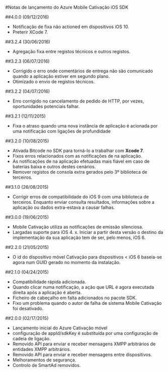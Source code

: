 <properties
    pageTitle="Azure Mobile Cativação iOS notas de lançamento SDK | Microsoft Azure"
    description="Atualizações e procedimentos para iOS SDK para Azure Mobile Cativação mais recentes"
    services="mobile-engagement"
    documentationCenter="mobile"
    authors="piyushjo"
    manager="erikre"
    editor="" />

<tags
    ms.service="mobile-engagement"
    ms.workload="mobile"
    ms.tgt_pltfrm="mobile-ios"
    ms.devlang="objective-c"
    ms.topic="article"
    ms.date="09/12/2016"
    ms.author="piyushjo" />

#<a name="azure-mobile-engagement-ios-sdk-release-notes"></a>Notas de lançamento do Azure Mobile Cativação iOS SDK

##<a name="400-09122016"></a>4.0.0 (09/12/2016)

-   Notificação de fixa não actioned em dispositivos iOS 10.
-   Preterir XCode 7.

##<a name="324-06302016"></a>3.2.4 (30/06/2016)

-   Agregação fixa entre registos técnicos e outros registos.

##<a name="323-06072016"></a>3.2.3 (06/07/2016)

-   Corrigido o erro onde comentários de entrega não são comunicado quando a aplicação estiver em segundo plano.
-   Otimizado o envio de registos técnicos.

##<a name="322-04072016"></a>3.2.2 (04/07/2016)

-   Erro corrigido no cancelamento de pedido de HTTP, por vezes, oportunidades potenciais falhar.

##<a name="321-12112015"></a>3.2.1 (12/11/2015)

-   Fixa o atraso quando uma nova instância de aplicação é acionada por uma notificação com ligações de profundidade

##<a name="320-10082015"></a>3.2.0 (10/08/2015)

-   Ativada Bitcode no SDK para torná-lo a trabalhar com **Xcode 7**.
-   Fixos erros relacionados com as notificações de na aplicação.
-   As notificações de na aplicação efetuadas mais fiável em caso de baterias baixa e outros destes cenários.
-   Remover registos de consola extra gerados pelo 3º biblioteca de terceiros.

##<a name="310-08262015"></a>3.1.0 (26/08/2015)

-   Corrigir erros de compatibilidade do iOS 9 com uma biblioteca de terceiros. Enquanto enviar consulta resultados, informações sobre a aplicação ou dados extra-estava a causar falhas.

##<a name="300-06192015"></a>3.0.0 (19/06/2015)

-   Mobile Cativação utiliza as notificações de emissão silenciosa.
-   Largadas suporte para iOS 4. x. Iniciar a partir desta versão o destino da implementação da sua aplicação tem de ser, pelo menos, iOS 6.

##<a name="220-05212015"></a>2.2.0 (21/05/2015)

-   O id do dispositivo móvel Cativação para dispositivos < iOS 6 baseia-se agora num GUID gerado no momento da instalação.

##<a name="210-04242015"></a>2.1.0 (04/24/2015)

-   Compatibilidade rápida adicionada.
-   Quando clicar numa notificação, a ação que URL é agora executada direita após a aplicação é aberta.
-   Ficheiro de cabeçalho em falta adicionados no pacote SDK.
-   Fixo um problema quando o autor de falha de sistema Mobile Cativação foi desativado.

##<a name="200-02172015"></a>2.0.0 (02/17/2015)

-   Lançamento inicial do Azure Cativação móvel
-   configuração de appId/sdkKey é substituída por uma configuração de cadeia de ligação.
-   Removido API para enviar e receber mensagens XMPP arbitrários de entidades XMPP arbitrários.
-   Removido API para enviar e receber mensagens entre dispositivos.
-   Melhoramentos de segurança.
-   Controlo de SmartAd removidos.

